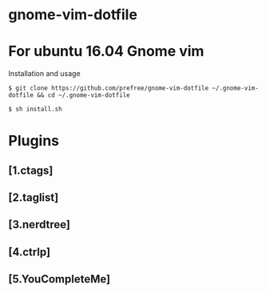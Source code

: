 # gnome-vim-dotfile
For ubuntu 16.04 Gnome vim
=============================

Installation and usage

    $ git clone https://github.com/prefree/gnome-vim-dotfile ~/.gnome-vim-dotfile && cd ~/.gnome-vim-dotfile

    $ sh install.sh

# Plugins

## [1.ctags]
## [2.taglist]
## [3.nerdtree]
## [4.ctrlp]
## [5.YouCompleteMe]
